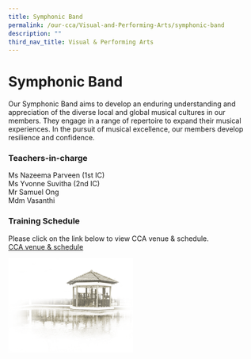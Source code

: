 ```yaml
---
title: Symphonic Band
permalink: /our-cca/Visual-and-Performing-Arts/symphonic-band
description: ""
third_nav_title: Visual & Performing Arts
---
```

# **Symphonic Band**

Our Symphonic Band aims to develop an enduring understanding and appreciation of the diverse local and global musical cultures in our members. They engage in a range of repertoire to expand their musical experiences. In the pursuit of musical excellence, our members develop resilience and confidence.  

### Teachers-in-charge

Ms Nazeema Parveen (1st IC)   
Ms Yvonne Suvitha (2nd IC)    
Mr Samuel Ong   
Mdm Vasanthi

### Training Schedule

Please click on the link below to view CCA venue & schedule.   
[CCA venue & schedule](https://chungchenghighyishun-moe-edu-sg-admin.cwp.sg/useful-links/parents/cca-venue-n-schedule)

<img src="/images/pavilion.png" 
     style="width:50%">